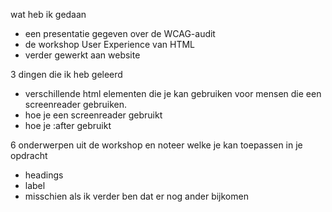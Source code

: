wat heb ik gedaan
- een presentatie gegeven over de WCAG-audit
- de workshop User Experience van HTML
- verder gewerkt aan website

3 dingen die ik heb geleerd
- verschillende html elementen die je kan gebruiken voor mensen die een screenreader gebruiken.
- hoe je een screenreader gebruikt
- hoe je :after gebruikt

6 onderwerpen uit de workshop en noteer welke je kan toepassen in je opdracht
- headings
- label
- misschien als ik verder ben dat er nog ander bijkomen
